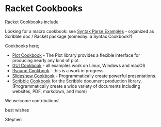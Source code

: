 # Racket Cookbooks
Racket Cookbooks include

Looking for a macro cookbook: see [Syntax Parse Examples](https://github.com/syntax-objects/syntax-parse-example) - organized as Scribble doc / Racket package (someday: a Syntax Cookbook?)

Cookbooks here; 
* [Plot Cookbook](https://github.com/Racket-Cookbooks/Plot-cookbook#readme) - The Plot library provides a flexible interface for producing nearly any kind of plot.
* [GUI Cookbook](https://github.com/Racket-Cookbooks/GUI-cookbook#readme) - all examples work on Linux, Windows and macOS
* [Rsound Cookbook](https://github.com/Racket-Cookbooks/Rsound-cookbook#readme) - this is a work in progress
* [Slideshow Cookbook](https://github.com/Racket-Cookbooks/Slideshow-cookbook#slideshow-cookbook) - Programmatically create powerful presentations. 
* [Scribble Cookbook](https://github.com/Racket-Cookbooks/Scribble-cookbook#scribble-cookbook) for the Scribble document production library. (Programmatically create a wide variety of documents including websites, PDF, markdown, and more)


We welcome contributions!

best wishes

Stephen
